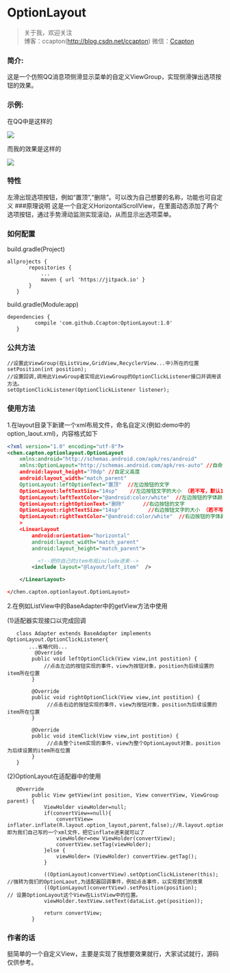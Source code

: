 # OptionLayout
> 关于我，欢迎关注  
  博客：ccapton(http://blog.csdn.net/ccapton) 微信：[Ccapton]()   
 
### 简介: 

这是一个仿照QQ消息项侧滑显示菜单的自定义ViewGroup，实现侧滑弹出选项按钮的效果。

### 示例:  

在QQ中是这样的

![](https://raw.githubusercontent.com/Ccapton/optionLayout/master/qq.gif)

而我的效果是这样的

![](https://raw.githubusercontent.com/Ccapton/optionLayout/master/my.gif)



### 特性 

左滑出现选项按钮，例如“置顶”,“删除”。可以改为自己想要的名称，功能也可自定义
###原理说明
这是一个自定义HorizontalScrollView，在里面动态添加了两个选项按钮，通过手势滑动监测实现滚动，从而显示出选项菜单。

### 如何配置

 build.gradle(Project)
 ``` code
 allprojects {
        repositories {
            ...
            maven { url 'https://jitpack.io' }
        }
    }
 ```
 build.gradle(Module:app)
 ``` code
 dependencies {
          compile 'com.github.Ccapton:OptionLayout:1.0'
    }
 ```
 

### 公共方法
``` code
//设置此ViewGroup(在ListView,GridView,RecyclerView...中)所在的位置
setPosition(int position);
//设置回调,调用此ViewGroup者实现此ViewGroup的OptionClickListener接口并调用该方法。
setOptionClickListener(OptionClickListener listener);
```
### 使用方法

1.在layout目录下新建一个xml布局文件，命名自定义(例如:demo中的option_laout.xml)，内容格式如下

``` xml
<?xml version="1.0" encoding="utf-8"?>
<chen.capton.optionlayout.OptionLayout
    xmlns:android="http://schemas.android.com/apk/res/android"
    xmlns:OptionLayout="http://schemas.android.com/apk/res-auto" //自命名空间
    android:layout_height="70dp" //自定义高度
    android:layout_width="match_parent" 
    OptionLayout:leftOptionText="置顶"  //左边按钮的文字
    OptionLayout:leftTextSize="14sp"    //左边按钮文字的大小 （若不写，默认14sp）
    OptionLayout:leftTextColor="@android:color/white"  //左边按钮的字体颜色
    OptionLayout:rightOptionText="删除"      //右边按钮的文字
    OptionLayout:rightTextSize="14sp"         //右边按钮文字的大小 （若不写，默认14sp）
    OptionLayout:rightTextColor="@android:color/white"  //右边按钮的字体颜色
    >
    <LinearLayout
        android:orientation="horizontal"
        android:layout_width="match_parent"
        android:layout_height="match_parent">

          <!--把你自己的item布局include进来-->
        <include layout="@layout/left_item"  />

    </LinearLayout>

</chen.capton.optionlayout.OptionLayout>
``` 
2.在例如ListView中的BaseAdapter中的getView方法中使用

(1)适配器实现接口以完成回调
``` code
   class Adapter extends BaseAdapter implements OptionLayout.OptionClickListener{
       ...省略代码...
         @Override
        public void leftOptionClick(View view,int postition) {
            //点击左边的按钮实现的事件，view为按钮对象，position为后续设置的item所在位置
        }

        @Override
        public void rightOptionClick(View view,int postition) {
             //点击右边的按钮实现的事件，view为按钮对象，position为后续设置的item所在位置
        }

        @Override
        public void itemClick(View view,int postition) {
             //点击整个item实现的事件，view为整个OptionLayout对象，position为后续设置的item所在位置
        }
   }
``` 
(2)OptionLayout在适配器中的使用
``` code
   @Override
        public View getView(int position, View convertView, ViewGroup parent) {
            ViewHolder viewHolder=null;
            if(convertView==null){
                convertView= inflater.inflate(R.layout.option_layout,parent,false);//R.layout.option_layout即为我们自己写的一个xml文件，把它inflate进来就可以了
                viewHolder=new ViewHolder(convertView);
                convertView.setTag(viewHolder);
            }else {
                viewHolder= (ViewHolder) convertView.getTag();
            }

            ((OptionLayout)convertView).setOptionClickListener(this); //强转为我们的OptionLaout,为适配器回调事件，例如点击事件，以实现我们的效果
            ((OptionLayout)convertView).setPosition(position);       // 设置OptionLayout这个View在ListView中的位置。
            viewHolder.textView.setText(dataList.get(position));

            return convertView;
        }
```
### 作者的话
 挺简单的一个自定义View，主要是实现了我想要效果就行，大家试试就行，源码仅供参考。

